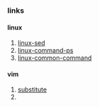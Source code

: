 ### links

#### linux
1. [linux-sed](https://github.com/c0ralline/test.github.io/blob/main/_posts/2024-05-10-linux-sed.md)
2. [linux-command-ps](https://github.com/c0ralline/test.github.io/blob/main/_posts/2024-05-23-linux-command-ps.md)
3. [linux-common-command](https://github.com/c0ralline/test.github.io/blob/main/_posts/2024-05-30-linux-common-command.md)

#### vim
1. [substitute](https://github.com/c0ralline/test.github.io/blob/main/_posts/2024-05-14-substitute-and-regular-expression-in-vim.md)
2. []()
